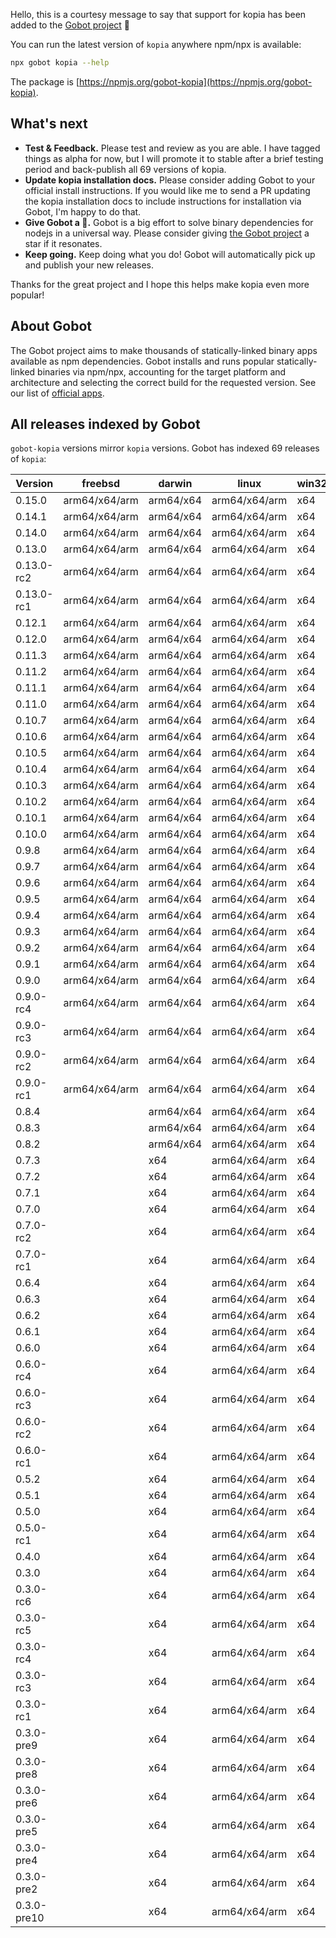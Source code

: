 Hello, this is a courtesy message to say that support for kopia has been added to the [Gobot project](https://www.npmjs.com/package/gobot) 🎸

You can run the latest version of `kopia` anywhere npm/npx is available:

```bash
npx gobot kopia --help
```

The package is [https://npmjs.org/gobot-kopia](https://npmjs.org/gobot-kopia).

## What's next

- **Test & Feedback.** Please test and review as you are able. I have tagged things as alpha for now, but I will promote it to stable after a brief testing period and back-publish all 69 versions of kopia.
- **Update kopia installation docs.** Please consider adding Gobot to your official install instructions. If you would like me to send a PR updating the kopia installation docs to include instructions for installation via Gobot, I'm happy to do that.
- **Give Gobot a 💫.** Gobot is a big effort to solve binary dependencies for nodejs in a universal way. Please consider giving [the Gobot project](https://github.com/benallfree/gobot) a star if it resonates.
- **Keep going.** Keep doing what you do! Gobot will automatically pick up and publish your new releases.

Thanks for the great project and I hope this helps make kopia even more popular!

## About Gobot

The Gobot project aims to make thousands of statically-linked binary apps available as npm dependencies. Gobot installs and runs popular statically-linked binaries via npm/npx, accounting for the target platform and architecture and selecting the correct build for the requested version. See our list of [official apps](https://www.npmjs.com/package/gobot#official-gobot-apps).

## All releases indexed by Gobot

`gobot-kopia` versions mirror `kopia` versions. Gobot has indexed 69 releases of `kopia`:

| Version     | freebsd       | darwin    | linux         | win32 |
| ----------- | ------------- | --------- | ------------- | ----- |
| 0.15.0      | arm64/x64/arm | arm64/x64 | arm64/x64/arm | x64   |
| 0.14.1      | arm64/x64/arm | arm64/x64 | arm64/x64/arm | x64   |
| 0.14.0      | arm64/x64/arm | arm64/x64 | arm64/x64/arm | x64   |
| 0.13.0      | arm64/x64/arm | arm64/x64 | arm64/x64/arm | x64   |
| 0.13.0-rc2  | arm64/x64/arm | arm64/x64 | arm64/x64/arm | x64   |
| 0.13.0-rc1  | arm64/x64/arm | arm64/x64 | arm64/x64/arm | x64   |
| 0.12.1      | arm64/x64/arm | arm64/x64 | arm64/x64/arm | x64   |
| 0.12.0      | arm64/x64/arm | arm64/x64 | arm64/x64/arm | x64   |
| 0.11.3      | arm64/x64/arm | arm64/x64 | arm64/x64/arm | x64   |
| 0.11.2      | arm64/x64/arm | arm64/x64 | arm64/x64/arm | x64   |
| 0.11.1      | arm64/x64/arm | arm64/x64 | arm64/x64/arm | x64   |
| 0.11.0      | arm64/x64/arm | arm64/x64 | arm64/x64/arm | x64   |
| 0.10.7      | arm64/x64/arm | arm64/x64 | arm64/x64/arm | x64   |
| 0.10.6      | arm64/x64/arm | arm64/x64 | arm64/x64/arm | x64   |
| 0.10.5      | arm64/x64/arm | arm64/x64 | arm64/x64/arm | x64   |
| 0.10.4      | arm64/x64/arm | arm64/x64 | arm64/x64/arm | x64   |
| 0.10.3      | arm64/x64/arm | arm64/x64 | arm64/x64/arm | x64   |
| 0.10.2      | arm64/x64/arm | arm64/x64 | arm64/x64/arm | x64   |
| 0.10.1      | arm64/x64/arm | arm64/x64 | arm64/x64/arm | x64   |
| 0.10.0      | arm64/x64/arm | arm64/x64 | arm64/x64/arm | x64   |
| 0.9.8       | arm64/x64/arm | arm64/x64 | arm64/x64/arm | x64   |
| 0.9.7       | arm64/x64/arm | arm64/x64 | arm64/x64/arm | x64   |
| 0.9.6       | arm64/x64/arm | arm64/x64 | arm64/x64/arm | x64   |
| 0.9.5       | arm64/x64/arm | arm64/x64 | arm64/x64/arm | x64   |
| 0.9.4       | arm64/x64/arm | arm64/x64 | arm64/x64/arm | x64   |
| 0.9.3       | arm64/x64/arm | arm64/x64 | arm64/x64/arm | x64   |
| 0.9.2       | arm64/x64/arm | arm64/x64 | arm64/x64/arm | x64   |
| 0.9.1       | arm64/x64/arm | arm64/x64 | arm64/x64/arm | x64   |
| 0.9.0       | arm64/x64/arm | arm64/x64 | arm64/x64/arm | x64   |
| 0.9.0-rc4   | arm64/x64/arm | arm64/x64 | arm64/x64/arm | x64   |
| 0.9.0-rc3   | arm64/x64/arm | arm64/x64 | arm64/x64/arm | x64   |
| 0.9.0-rc2   | arm64/x64/arm | arm64/x64 | arm64/x64/arm | x64   |
| 0.9.0-rc1   | arm64/x64/arm | arm64/x64 | arm64/x64/arm | x64   |
| 0.8.4       |               | arm64/x64 | arm64/x64/arm | x64   |
| 0.8.3       |               | arm64/x64 | arm64/x64/arm | x64   |
| 0.8.2       |               | arm64/x64 | arm64/x64/arm | x64   |
| 0.7.3       |               | x64       | arm64/x64/arm | x64   |
| 0.7.2       |               | x64       | arm64/x64/arm | x64   |
| 0.7.1       |               | x64       | arm64/x64/arm | x64   |
| 0.7.0       |               | x64       | arm64/x64/arm | x64   |
| 0.7.0-rc2   |               | x64       | arm64/x64/arm | x64   |
| 0.7.0-rc1   |               | x64       | arm64/x64/arm | x64   |
| 0.6.4       |               | x64       | arm64/x64/arm | x64   |
| 0.6.3       |               | x64       | arm64/x64/arm | x64   |
| 0.6.2       |               | x64       | arm64/x64/arm | x64   |
| 0.6.1       |               | x64       | arm64/x64/arm | x64   |
| 0.6.0       |               | x64       | arm64/x64/arm | x64   |
| 0.6.0-rc4   |               | x64       | arm64/x64/arm | x64   |
| 0.6.0-rc3   |               | x64       | arm64/x64/arm | x64   |
| 0.6.0-rc2   |               | x64       | arm64/x64/arm | x64   |
| 0.6.0-rc1   |               | x64       | arm64/x64/arm | x64   |
| 0.5.2       |               | x64       | arm64/x64/arm | x64   |
| 0.5.1       |               | x64       | arm64/x64/arm | x64   |
| 0.5.0       |               | x64       | arm64/x64/arm | x64   |
| 0.5.0-rc1   |               | x64       | arm64/x64/arm | x64   |
| 0.4.0       |               | x64       | arm64/x64/arm | x64   |
| 0.3.0       |               | x64       | arm64/x64/arm | x64   |
| 0.3.0-rc6   |               | x64       | arm64/x64/arm | x64   |
| 0.3.0-rc5   |               | x64       | arm64/x64/arm | x64   |
| 0.3.0-rc4   |               | x64       | arm64/x64/arm | x64   |
| 0.3.0-rc3   |               | x64       | arm64/x64/arm | x64   |
| 0.3.0-rc1   |               | x64       | arm64/x64/arm | x64   |
| 0.3.0-pre9  |               | x64       | arm64/x64/arm | x64   |
| 0.3.0-pre8  |               | x64       | arm64/x64/arm | x64   |
| 0.3.0-pre6  |               | x64       | arm64/x64/arm | x64   |
| 0.3.0-pre5  |               | x64       | arm64/x64/arm | x64   |
| 0.3.0-pre4  |               | x64       | arm64/x64/arm | x64   |
| 0.3.0-pre2  |               | x64       | arm64/x64/arm | x64   |
| 0.3.0-pre10 |               | x64       | arm64/x64/arm | x64   |
